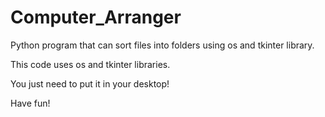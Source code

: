 # Computer_Arranger
Python program that can sort files into folders using os and tkinter library.

This code uses os and tkinter libraries. 

You just need to put it in your desktop!

Have fun!
